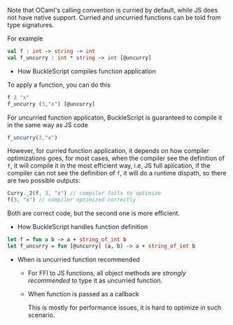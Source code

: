 Note that OCaml's calling convention is curried by default, while JS
does not have native support. Curried and uncurried functions can be
told from type signatures.

For example

```ocaml
val f : int -> string -> int
val f_uncurry : int * string -> int [@uncurry]
```



- How BuckleScript compiles function application

To apply a function, you can do this

```ocaml
f 3 "x"
f_uncurry (3,"x") [@uncurry]
```
For uncurried function applicaton, BuckleScript is guaranteed to
compile it in the same way as JS code

```js
f_uncurry(3,"x")
```

However, for curried function application, it depends on how compiler
optimizations goes, for most cases, when the compiler see the
definition of `f`, it will compile it in the most efficient way, i.e,
JS full aplication, if the compiler can not see the definition of `f`,
it will do a runtime dispath, so there are two possible outputs:

```js
Curry._2(f, 3, "x") // compiler fails to optimize
f(3, "x") // compiler optimized correctly
```
Both are correct code, but the second one is more efficient.

- How BuckleScript handles function definition

```ocaml
let f = fun a b -> a + string_of_int b
let f_uncurry = fun [@uncurry] (a, b) -> a + string_of_int b 
```

- When is uncurried function recommended

  - For FFI to JS functions, all object methods are *strongly recommended*
     to type it as uncurried function.

  - When function is passed as a callback

    This is mostly for performance issues, it is hard to optimize in
    such scenario.




